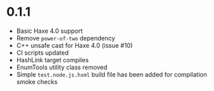 # 0.1.1

- Basic Haxe 4.0 support 
- Remove `power-of-two` dependency
- C++ unsafe cast for Haxe 4.0 (issue #10)
- CI scripts updated
- HashLink target compiles
- EnumTools utility class removed
- Simple `test.node.js.hxml` build file has been added for compilation smoke checks